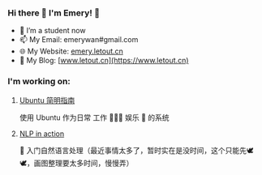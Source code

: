 ### Hi there 👋 I'm Emery! 🤗

<!--
**EmeryWan/emerywan** is a ✨ _special_ ✨ repository because its `README.md` (this file) appears on your GitHub profile.

Here are some ideas to get you started:

- 🔭 I’m currently working on ...
- 🌱 I’m currently learning ...
- 👯 I’m looking to collaborate on ...
- 🤔 I’m looking for help with ...
- 💬 Ask me about ...
- 📫 How to reach me: ...
- 😄 Pronouns: ...
- ⚡ Fun fact: ...
-->

- 🌱 I’m a student now
- 📫 My Email: emerywan#gmail.com
- 🌐 My Website: [emery.letout.cn](https://emery.letout.cn)
- 🤔 My Blog: [www.letout.cn](https://www.letout.cn)


### I'm working on:

1. [Ubuntu 简明指南](https://ubuntu.letout.cn/)

    使用 Ubuntu 作为日常 工作 🧑🏻‍💻 娱乐 🍿 的系统

2. [NLP in action](https://nlp.letout.cn/)

    🚆 入门自然语言处理（最近事情太多了，暂时实在是没时间，这个只能先🕊️🕊️，画图整理要太多时间，慢慢弄）
